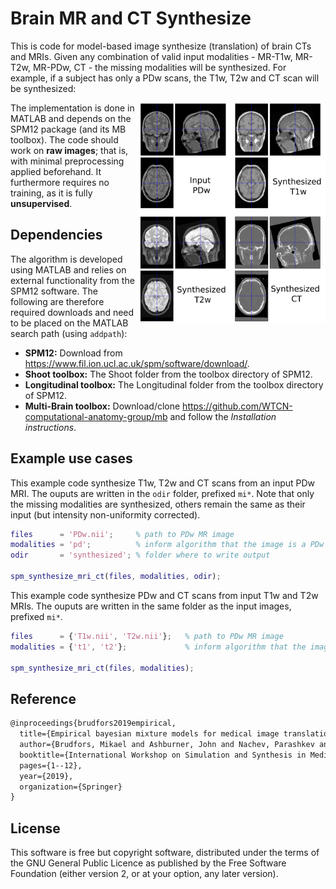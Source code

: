 # Brain MR and CT Synthesize
This is code for model-based image synthesize (translation) of brain CTs and MRIs. Given any combination of valid input modalities - MR-T1w, MR-T2w, MR-PDw, CT - the missing modalities will be synthesized. For example, if a subject has only a PDw scans, the T1w, T2w and CT scan will be synthesized:

<img style="float: right;" src="https://github.com/brudfors/synthesize-brain-mri-ct/blob/main/example.png" width="60%" height="60%">

The implementation is done in MATLAB and depends on the SPM12 package (and its MB toolbox). The code should work on **raw images**; that is, with minimal preprocessing applied beforehand. It furthermore requires no training, as it is fully **unsupervised**.

## Dependencies

The algorithm is developed using MATLAB and relies on external functionality from the SPM12 software. The following are therefore required downloads and need to be placed on the MATLAB search path (using `addpath`):
* **SPM12:** Download from https://www.fil.ion.ucl.ac.uk/spm/software/download/.
* **Shoot toolbox:** The Shoot folder from the toolbox directory of SPM12.
* **Longitudinal toolbox:** The Longitudinal folder from the toolbox directory of SPM12.
* **Multi-Brain toolbox:** Download/clone https://github.com/WTCN-computational-anatomy-group/mb and follow the *Installation instructions*.

## Example use cases

This example code synthesize T1w, T2w and CT scans from an input PDw MRI. The ouputs are written in the `odir` folder, prefixed `mi*`. Note that only the missing modalities are synthesized, others remain the same as their input (but intensity non-uniformity corrected).

``` matlab
files      = 'PDw.nii';     % path to PDw MR image
modalities = 'pd';          % inform algorithm that the image is a PDw
odir       = 'synthesized'; % folder where to write output

spm_synthesize_mri_ct(files, modalities, odir);
```

This example code synthesize PDw and CT scans from input T1w and T2w MRIs. The ouputs are written in the same folder as the input images, prefixed `mi*`.

``` matlab
files      = {'T1w.nii', 'T2w.nii'};   % path to PDw MR image
modalities = {'t1', 't2'};             % inform algorithm that the image is a PDw

spm_synthesize_mri_ct(files, modalities);
```

## Reference

``` latex
@inproceedings{brudfors2019empirical,
  title={Empirical bayesian mixture models for medical image translation},
  author={Brudfors, Mikael and Ashburner, John and Nachev, Parashkev and Balbastre, Ya{\"e}l},
  booktitle={International Workshop on Simulation and Synthesis in Medical Imaging},
  pages={1--12},
  year={2019},
  organization={Springer}
}
```

## License

This software is free but copyright software, distributed under the terms of the GNU General Public Licence as published by the Free Software Foundation (either version 2, or at your option, any later version).
